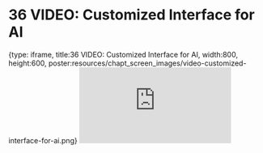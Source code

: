 # 36 VIDEO: Customized Interface for AI
 
{type: iframe, title:36 VIDEO: Customized Interface for AI, width:800, height:600, poster:resources/chapt_screen_images/video-customized-interface-for-ai.png}
![](https://hutchdatascience.org/AI_for_Decision_Makers/no_toc/video-customized-interface-for-ai.html)
 

 

